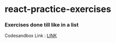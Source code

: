# react-practice-exercises
### Exercises done till **like in a list** 
Codesandbox Link : [LINK](https://codesandbox.io/s/react-exercises-mth3z)

